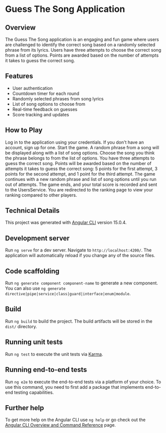 # Guess The Song Application

## Overview

The Guess The Song application is an engaging and fun game where users are challenged to identify the correct song based on a randomly selected phrase from its lyrics. Users have three attempts to choose the correct song from a list of options. Points are awarded based on the number of attempts it takes to guess the correct song.


## Features
- User authentication
- Countdown timer for each round
- Randomly selected phrases from song lyrics
- List of song options to choose from
- Real-time feedback on guesses
- Score tracking and updates

## How to Play

Log in to the application using your credentials. If you don't have an account, sign up for one.
Start the game. A random phrase from a song will be displayed along with a list of song options.
Choose the song you think the phrase belongs to from the list of options. You have three attempts to guess the correct song.
Points will be awarded based on the number of attempts it takes to guess the correct song: 5 points for the first attempt, 3 points for the second attempt, and 1 point for the third attempt.
The game continues with a new random phrase and list of song options until you run out of attempts.
The game ends, and your total score is recorded and sent to the UsersService.
You are redirected to the ranking page to view your ranking compared to other players.

## Technical Details

This project was generated with [Angular CLI](https://github.com/angular/angular-cli) version 15.0.4.

## Development server

Run `ng serve` for a dev server. Navigate to `http://localhost:4200/`. The application will automatically reload if you change any of the source files.

## Code scaffolding

Run `ng generate component component-name` to generate a new component. You can also use `ng generate directive|pipe|service|class|guard|interface|enum|module`.

## Build

Run `ng build` to build the project. The build artifacts will be stored in the `dist/` directory.

## Running unit tests

Run `ng test` to execute the unit tests via [Karma](https://karma-runner.github.io).

## Running end-to-end tests

Run `ng e2e` to execute the end-to-end tests via a platform of your choice. To use this command, you need to first add a package that implements end-to-end testing capabilities.

## Further help

To get more help on the Angular CLI use `ng help` or go check out the [Angular CLI Overview and Command Reference](https://angular.io/cli) page.
